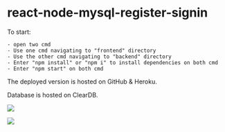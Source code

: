 # react-node-mysql-register-signin

To start:

    - open two cmd
    - Use one cmd navigating to "frontend" directory
    - Use the other cmd navigating to "backend" directory
    - Enter "npm install" or "npm i" to install dependencies on both cmd
    - Enter "npm start" on both cmd

The deployed version is hosted on GitHub & Heroku.

Database is hosted on ClearDB.

![](https://gyazo.com/0f196ff7b2266344f55131855678a448.png)

![](https://i.gyazo.com/fec1cf862ab615432acac5d8c64ad5cc.png)
